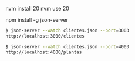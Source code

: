 nvm install 20
nvm use 20

npm install -g json-server

```bash
$ json-server --watch clientes.json --port=3003
http://localhost:3000/clientes
```
```bash
$ json-server --watch clientes.json --port=4003
http://localhost:4000/plantas
```
